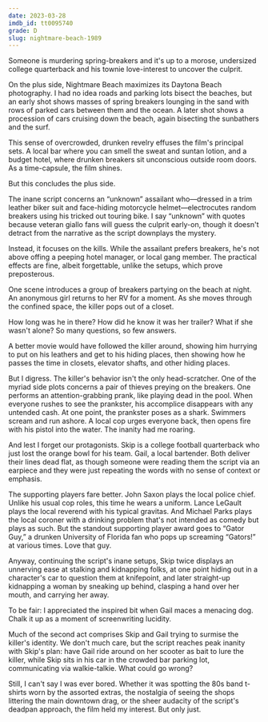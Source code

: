 ```yaml
---
date: 2023-03-28
imdb_id: tt0095740
grade: D
slug: nightmare-beach-1989
---
```


Someone is murdering spring-breakers and it's up to a morose, undersized college quarterback and his townie love-interest to uncover the culprit.

<!-- end -->

On the plus side, Nightmare Beach maximizes its Daytona Beach photography. I had no idea roads and parking lots bisect the beaches, but an early shot shows masses of spring breakers lounging in the sand with rows of parked cars between them and the ocean. A later shot shows a procession of cars cruising down the beach, again bisecting the sunbathers and the surf.

This sense of overcrowded, drunken revelry effuses the film's principal sets. A local bar where you can smell the sweat and suntan lotion, and a budget hotel, where drunken breakers sit unconscious outside room doors. As a time-capsule, the film shines.

But this concludes the plus side.

The inane script concerns an “unknown” assailant who—dressed in a trim leather biker suit and face-hiding motorcycle helmet—electrocutes random breakers using his tricked out touring bike. I say “unknown” with quotes because veteran giallo fans will guess the culprit early-on, though it doesn't detract from the narrative as the script downplays the mystery.

Instead, it focuses on the kills. While the assailant prefers breakers, he's not above offing a peeping hotel manager, or local gang member. The practical effects are fine, albeit forgettable, unlike the setups, which prove preposterous.

One scene introduces a group of breakers partying on the beach at night. An anonymous girl returns to her RV for a moment. As she moves through the confined space, the killer pops out of a closet.

How long was he in there? How did he know it was her trailer? What if she wasn't alone? So many questions, so few answers.

A better movie would have followed the killer around, showing him hurrying to put on his leathers and get to his hiding places, then showing how he passes the time in closets, elevator shafts, and other hiding places.

But I digress. The killer's behavior isn't the only head-scratcher. One of the myriad side plots concerns a pair of thieves preying on the breakers. One performs an attention-grabbing prank, like playing dead in the pool. When everyone rushes to see the prankster, his accomplice disappears with any untended cash. At one point, the prankster poses as a shark. Swimmers scream and run ashore. A local cop urges everyone back, then opens fire with his pistol into the water. The inanity had me roaring.

And lest I forget our protagonists. Skip is a college football quarterback who just lost the orange bowl for his team. Gail, a local bartender. Both deliver their lines dead flat, as though someone were reading them the script via an earpiece and they were just repeating the words with no sense of context or emphasis.

The supporting players fare better. John Saxon plays the local police chief. Unlike his usual cop roles, this time he wears a uniform. Lance LeGault plays the local reverend with his typical gravitas. And Michael Parks plays the local coroner with a drinking problem that's not intended as comedy but plays as such. But the standout supporting player award goes to “Gator Guy,” a drunken University of Florida fan who pops up screaming “Gators!” at various times. Love that guy.

Anyway, continuing the script's inane setups, Skip twice displays an unnerving ease at stalking and kidnapping folks, at one point hiding out in a character's car to question them at knifepoint, and later straight-up kidnapping a woman by sneaking up behind, clasping a hand over her mouth, and carrying her away.

To be fair: I appreciated the inspired bit when Gail maces a menacing dog. Chalk it up as a moment of screenwriting lucidity.

Much of the second act comprises Skip and Gail trying to surmise the killer's identity. We don't much care, but the script reaches peak inanity with Skip's plan: have Gail ride around on her scooter as bait to lure the killer, while Skip sits in his car in the crowded bar parking lot, communicating via walkie-talkie. What could go wrong?

Still, I can't say I was ever bored. Whether it was spotting the 80s band t-shirts worn by the assorted extras, the nostalgia of seeing the shops littering the main downtown drag, or the sheer audacity of the script's deadpan approach, the film held my interest. But only just.